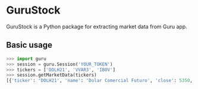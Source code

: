 # GuruStock

GuruStock is a Python package for extracting market data from Guru app.

## Basic usage

```python
>>> import guru
>>> session = guru.Session('YOUR_TOKEN')
>>> tickers = ['DOLH21', 'VVAR3', 'IBOV']
>>> session.getMarketData(tickers)
[{'ticker': 'DOLH21', 'name': 'Dolar Comercial Futuro', 'close': 5350, 'price': 5411, 'variation_percent': 1.14}, {'ticker': 'VVAR3', 'name': 'Via Varejo', 'close': 15.08, 'price': 15.19, 'variation_percent': 0.73}, {'ticker': 'IBOV', 'name': 'Ibovespa', 'close': 119724.72, 'price': 119448.51, 'variation_percent': -0.23}]
```
